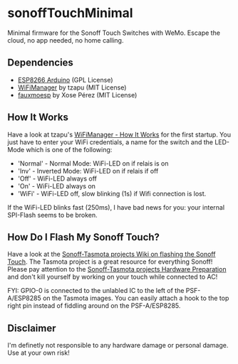 # sonoffTouchMinimal
Minimal firmware for the Sonoff Touch Switches with WeMo. Escape the cloud, no app needed, no home calling.

## Dependencies

* [ESP8266 Arduino](https://github.com/esp8266/Arduino) (GPL License)
* [WiFiManager](https://github.com/tzapu/WiFiManager) by tzapu (MIT License)
* [fauxmoesp](https://bitbucket.org/xoseperez/fauxmoesp) by Xose Pérez (MIT License)

## How It Works

Have a look at tzapu's [WiFiManager - How It Works](https://github.com/tzapu/WiFiManager#how-it-works) for the first startup.
You just have to enter your WiFi credentials, a name for the switch and the LED-Mode which is one of the following:

* 'Normal' - Normal Mode: WiFi-LED on if relais is on
* 'Inv' - Inverted Mode: WiFi-LED on if relais if off
* 'Off' - WiFi-LED always off
* 'On' - WiFi-LED always on
* 'WiFi' - WiFi-LED off, slow blinking (1s) if Wifi connection is lost. 

If the WiFi-LED blinks fast (250ms), I have bad news for you: your internal SPI-Flash seems to be broken. 

## How Do I Flash My Sonoff Touch?

Have a look at the [Sonoff-Tasmota projects Wiki on flashing the Sonoff Touch](https://github.com/arendst/Sonoff-Tasmota/wiki/Sonoff-Touch). The Tasmota project is a great resource for everything Sonoff! Please pay attention to the [Sonoff-Tasmota projects Hardware Preparation](https://github.com/arendst/Sonoff-Tasmota/wiki/Hardware-Preparation) and don't kill yourself by working on your touch while connected to AC!

FYI: GPIO-0 is connected to the unlabled IC to the left of the PSF-A/ESP8285 on the Tasmota images. You can easily attach a hook to the top right pin instead of fiddling around on the PSF-A/ESP8285. 

## Disclaimer
I'm definetly not responsible to any hardware damage or personal damage. Use at your own risk!